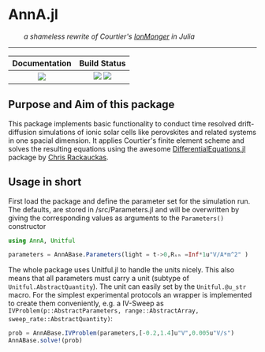 # AnnA.jl
&nbsp; &nbsp; &nbsp; &nbsp; _a shameless rewrite of Courtier's [IonMonger](https://github.com/PerovskiteSCModelling/IonMonger) in Julia_
___

| **Documentation**          | **Build Status**        |
|:--------------------------:|:-----------------------:|
| [![][docs-dev-img]][docs-dev-url] | [![][ci-img]][ci-url] [![][codecov-img]][codecov-url]|

## Purpose and Aim of this package
This package implements basic functionality to conduct time resolved drift-diffusion simulations of ionic solar cells like perovskites and related systems in one spacial dimension. It applies Courtier's finite element scheme and solves the resulting equations using the awesome [DifferentialEquations.jl](https://github.com/JuliaDiffEq/DifferentialEquations.jl) package by [Chris Rackauckas](https://github.com/JuliaDiffEq/DifferentialEquations.jl/commits?author=ChrisRackauckas).

## Usage in short
 First load the package and define the parameter set for the simulation run.
 The defaults, are stored in /src/Parameters.jl and will be overwritten by giving the corresponding values as arguments to the `Parameters()` constructor
```julia
using AnnA, Unitful

parameters = AnnABase.Parameters(light = t->0,Rₛₕ =Inf*1u"V/A*m^2" )
```
The whole package uses Unitful.jl to handle the units nicely. This also means that all parameters must carry a unit (subtype of `Unitful.AbstractQuantity`). The unit can easily set by the `Unitful.@u_str` macro.
For the simplest experimental protocols an wrapper is implemented to create them conveniently, e.g. a IV-Sweep as `IVProblem(p::AbstractParameters, range::AbstractArray, sweep_rate::AbstractQuantity)`:
```julia
prob = AnnABase.IVProblem(parameters,[-0.2,1.4]u"V",0.005u"V/s")
AnnABase.solve!(prob)
```



[docs-dev-img]: https://img.shields.io/badge/docs-dev-blue.svg
[docs-dev-url]: https://matfi.github.io/AnnA.jl/dev/

[codecov-img]: https://codecov.io/gh/MatFi/AnnA.jl/branch/master/graph/badge.svg
[codecov-url]: https://codecov.io/gh/MatFi/AnnA.jl/
[ci-img]: https://github.com/MatFi/AnnA.jl/actions/workflows/CI.yml/badge.svg?branch=master
[ci-url]: https://github.com/MatFi/AnnA.jl/actions/workflows/CI.yml

[issues-url]: https://github.com/MatFi/AnnA.jl/issues